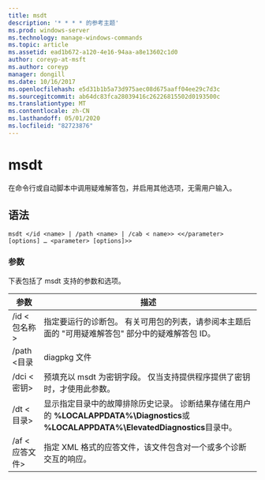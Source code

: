```yaml
---
title: msdt
description: '* * * * 的参考主题'
ms.prod: windows-server
ms.technology: manage-windows-commands
ms.topic: article
ms.assetid: ead1b672-a120-4e16-94aa-a8e13602c1d0
author: coreyp-at-msft
ms.author: coreyp
manager: dongill
ms.date: 10/16/2017
ms.openlocfilehash: e5d31b1b5a73d975aec08d675aaff04ee29c7d3c
ms.sourcegitcommit: ab64dc83fca28039416c26226815502d0193500c
ms.translationtype: MT
ms.contentlocale: zh-CN
ms.lasthandoff: 05/01/2020
ms.locfileid: "82723876"
---
```

# <a name="msdt"></a>msdt



在命令行或自动脚本中调用疑难解答包，并启用其他选项，无需用户输入。

## <a name="syntax"></a>语法

```
msdt </id <name> | /path <name> | /cab < name>> <</parameter> [options] … <parameter> [options]>>
```

### <a name="parameters"></a>参数

下表包括了 msdt 支持的参数和选项。


|      参数      |                                                                                            描述                                                                                             |
|---------------------|----------------------------------------------------------------------------------------------------------------------------------------------------------------------------------------------------|
| /id \<包名称> |        指定要运行的诊断包。 有关可用包的列表，请参阅本主题后面的 "可用疑难解答包" 部分中的疑难解答包 ID。         |
|  /path \<目录  |                                                                                           diagpkg 文件                                                                                            |
|   /dci \<密钥>   |                                        预填充以 msdt 为密钥字段。 仅当支持提供程序提供了密钥时，才使用此参数。                                         |
|  /dt \<目录>   | 显示指定目录中的故障排除历史记录。 诊断结果存储在用户的 **%LOCALAPPDATA%\Diagnostics**或 **%LOCALAPPDATA%\ElevatedDiagnostics**目录中。 |
| /af \<应答文件>  |                                               指定 XML 格式的应答文件，该文件包含对一个或多个诊断交互的响应。                                               |

